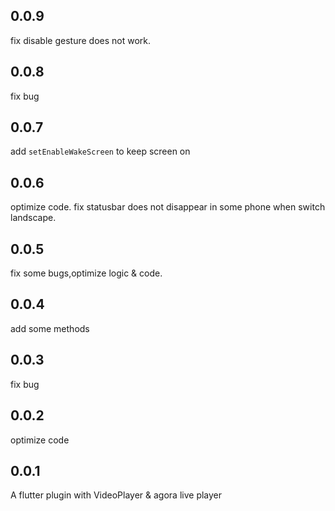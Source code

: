 ## 0.0.9
fix disable gesture does not work.
## 0.0.8
fix bug
## 0.0.7
add `setEnableWakeScreen` to keep screen on
## 0.0.6
optimize code. fix statusbar does not disappear in some phone when switch landscape.
## 0.0.5
fix some bugs,optimize logic & code.
## 0.0.4
add some methods
## 0.0.3
fix bug
## 0.0.2 
optimize code
## 0.0.1
A flutter plugin with VideoPlayer & agora live player
